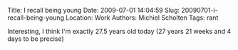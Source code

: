 Title: I recall being young
Date: 2009-07-01 14:04:59
Slug: 20090701-i-recall-being-young
Location: Work
Authors: Michiel Scholten
Tags: rant

<p>Interesting, I think I'm exactly 27.5 years old today (27 years 21 weeks and 4 days to be precise)</p>
